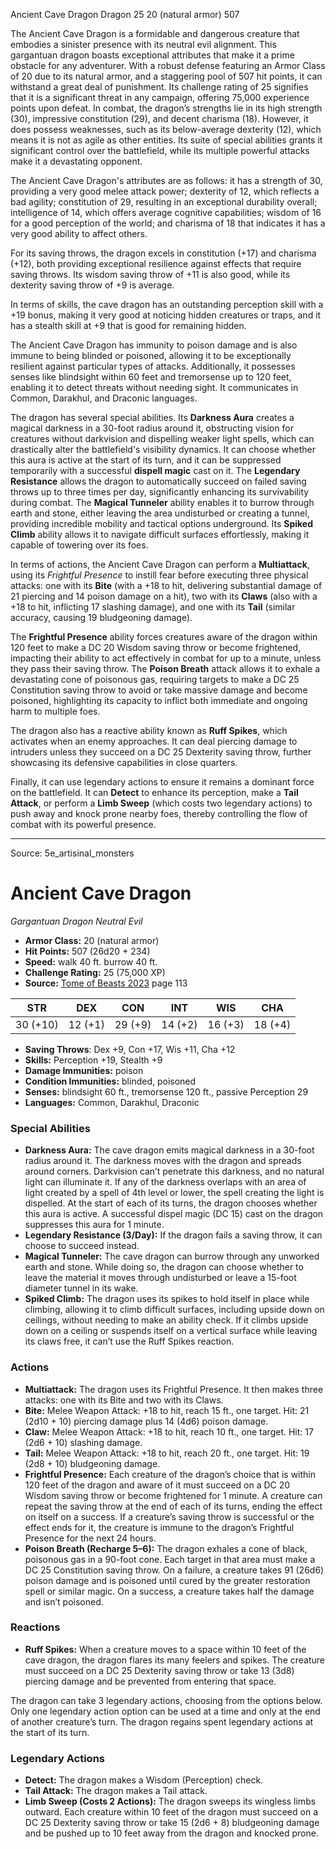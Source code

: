 <MonsterName/>Ancient Cave Dragon</MonsterName>
<CreatureType/>Dragon</CreatureType>
<CR/>25</CR>
<AC/>20 (natural armor)</AC>
<HP/>507</HP>
<summary>The Ancient Cave Dragon is a formidable and dangerous creature that embodies a sinister presence with its neutral evil alignment. This gargantuan dragon boasts exceptional attributes that make it a prime obstacle for any adventurer. With a robust defense featuring an Armor Class of 20 due to its natural armor, and a staggering pool of 507 hit points, it can withstand a great deal of punishment. Its challenge rating of 25 signifies that it is a significant threat in any campaign, offering 75,000 experience points upon defeat. In combat, the dragon’s strengths lie in its high strength (30), impressive constitution (29), and decent charisma (18). However, it does possess weaknesses, such as its below-average dexterity (12), which means it is not as agile as other entities. Its suite of special abilities grants it significant control over the battlefield, while its multiple powerful attacks make it a devastating opponent.</summary>

<detail>

The Ancient Cave Dragon's attributes are as follows: it has a strength of 30, providing a very good melee attack power; dexterity of 12, which reflects a bad agility; constitution of 29, resulting in an exceptional durability overall; intelligence of 14, which offers average cognitive capabilities; wisdom of 16 for a good perception of the world; and charisma of 18 that indicates it has a very good ability to affect others.

For its saving throws, the dragon excels in constitution (+17) and charisma (+12), both providing exceptional resilience against effects that require saving throws. Its wisdom saving throw of +11 is also good, while its dexterity saving throw of +9 is average.

In terms of skills, the cave dragon has an outstanding perception skill with a +19 bonus, making it very good at noticing hidden creatures or traps, and it has a stealth skill at +9 that is good for remaining hidden.

The Ancient Cave Dragon has immunity to poison damage and is also immune to being blinded or poisoned, allowing it to be exceptionally resilient against particular types of attacks. Additionally, it possesses senses like blindsight within 60 feet and tremorsense up to 120 feet, enabling it to detect threats without needing sight. It communicates in Common, Darakhul, and Draconic languages.

The dragon has several special abilities. Its **Darkness Aura** creates a magical darkness in a 30-foot radius around it, obstructing vision for creatures without darkvision and dispelling weaker light spells, which can drastically alter the battlefield's visibility dynamics. It can choose whether this aura is active at the start of its turn, and it can be suppressed temporarily with a successful **dispell magic** cast on it. The **Legendary Resistance** allows the dragon to automatically succeed on failed saving throws up to three times per day, significantly enhancing its survivability during combat. The **Magical Tunneler** ability enables it to burrow through earth and stone, either leaving the area undisturbed or creating a tunnel, providing incredible mobility and tactical options underground. Its **Spiked Climb** ability allows it to navigate difficult surfaces effortlessly, making it capable of towering over its foes.

In terms of actions, the Ancient Cave Dragon can perform a **Multiattack**, using its *Frightful Presence* to instill fear before executing three physical attacks: one with its **Bite** (with a +18 to hit, delivering substantial damage of 21 piercing and 14 poison damage on a hit), two with its **Claws** (also with a +18 to hit, inflicting 17 slashing damage), and one with its **Tail** (similar accuracy, causing 19 bludgeoning damage).

The **Frightful Presence** ability forces creatures aware of the dragon within 120 feet to make a DC 20 Wisdom saving throw or become frightened, impacting their ability to act effectively in combat for up to a minute, unless they pass their saving throw. The **Poison Breath** attack allows it to exhale a devastating cone of poisonous gas, requiring targets to make a DC 25 Constitution saving throw to avoid or take massive damage and become poisoned, highlighting its capacity to inflict both immediate and ongoing harm to multiple foes.

The dragon also has a reactive ability known as **Ruff Spikes**, which activates when an enemy approaches. It can deal piercing damage to intruders unless they succeed on a DC 25 Dexterity saving throw, further showcasing its defensive capabilities in close quarters.

Finally, it can use legendary actions to ensure it remains a dominant force on the battlefield. It can **Detect** to enhance its perception, make a **Tail Attack**, or perform a **Limb Sweep** (which costs two legendary actions) to push away and knock prone nearby foes, thereby controlling the flow of combat with its powerful presence.</detail>



---

Source: 5e_artisinal_monsters

# Ancient Cave Dragon

*Gargantuan* *Dragon* *Neutral Evil*

- **Armor Class:** 20 (natural armor)
- **Hit Points:** 507 (26d20 + 234)
- **Speed:** walk 40 ft. burrow 40 ft.
- **Challenge Rating:** 25 (75,000 XP)
- **Source:** [Tome of Beasts 2023](https://koboldpress.com/kpstore/product/tome-of-beasts-1-2023-edition/) page 113

| STR | DEX | CON | INT | WIS | CHA |
| --- | --- | --- | --- | --- | --- |
| 30 (+10) | 12 (+1) | 29 (+9) | 14 (+2) | 16 (+3) | 18 (+4) |

- **Saving Throws**: Dex +9, Con +17, Wis +11, Cha +12
- **Skills:** Perception +19, Stealth +9
- **Damage Immunities:** poison
- **Condition Immunities:** blinded, poisoned
- **Senses:** blindsight 60 ft., tremorsense 120 ft., passive Perception 29
- **Languages:** Common, Darakhul, Draconic

### Special Abilities

- **Darkness Aura:** The cave dragon emits magical darkness in a 30-foot radius around it. The darkness moves with the dragon and spreads around corners. Darkvision can’t penetrate this darkness, and no natural light can illuminate it. If any of the darkness overlaps with an area of light created by a spell of 4th level or lower, the spell creating the light is dispelled. At the start of each of its turns, the dragon chooses whether this aura is active. A successful dispel magic (DC 15) cast on the dragon suppresses this aura for 1 minute.
- **Legendary Resistance (3/Day):** If the dragon fails a saving throw, it can choose to succeed instead.
- **Magical Tunneler:** The cave dragon can burrow through any unworked earth and stone. While doing so, the dragon can choose whether to leave the material it moves through undisturbed or leave a 15-foot diameter tunnel in its wake.
- **Spiked Climb:** The dragon uses its spikes to hold itself in place while climbing, allowing it to climb difficult surfaces, including upside down on ceilings, without needing to make an ability check. If it climbs upside down on a ceiling or suspends itself on a vertical surface while leaving its claws free, it can’t use the Ruff Spikes reaction.

### Actions

- **Multiattack:** The dragon uses its Frightful Presence. It then makes three attacks: one with its Bite and two with its Claws.
- **Bite:** Melee Weapon Attack: +18 to hit, reach 15 ft., one target. Hit: 21 (2d10 + 10) piercing damage plus 14 (4d6) poison damage.
- **Claw:** Melee Weapon Attack: +18 to hit, reach 10 ft., one target. Hit: 17 (2d6 + 10) slashing damage.
- **Tail:** Melee Weapon Attack: +18 to hit, reach 20 ft., one target. Hit: 19 (2d8 + 10) bludgeoning damage.
- **Frightful Presence:** Each creature of the dragon’s choice that is within 120 feet of the dragon and aware of it must succeed on a DC 20 Wisdom saving throw or become frightened for 1 minute. A creature can repeat the saving throw at the end of each of its turns, ending the effect on itself on a success. If a creature’s saving throw is successful or the effect ends for it, the creature is immune to the dragon’s Frightful Presence for the next 24 hours.
- **Poison Breath (Recharge 5–6):** The dragon exhales a cone of black, poisonous gas in a 90-foot cone. Each target in that area must make a DC 25 Constitution saving throw. On a failure, a creature takes 91 (26d6) poison damage and is poisoned until cured by the greater restoration spell or similar magic. On a success, a creature takes half the damage and isn’t poisoned.

### Reactions

- **Ruff Spikes:** When a creature moves to a space within 10 feet of the cave dragon, the dragon flares its many feelers and spikes. The creature must succeed on a DC 25 Dexterity saving throw or take 13 (3d8) piercing damage and be prevented from entering that space.

The dragon can take 3 legendary actions, choosing from the options below. Only one legendary action option can be used at a time and only at the end of another creature’s turn. The dragon regains spent legendary actions at the start of its turn.

### Legendary Actions

- **Detect:** The dragon makes a Wisdom (Perception) check.
- **Tail Attack:** The dragon makes a Tail attack.
- **Limb Sweep (Costs 2 Actions):** The dragon sweeps its wingless limbs outward. Each creature within 10 feet of the dragon must succeed on a DC 25 Dexterity saving throw or take 15 (2d6 + 8) bludgeoning damage and be pushed up to 10 feet away from the dragon and knocked prone.


